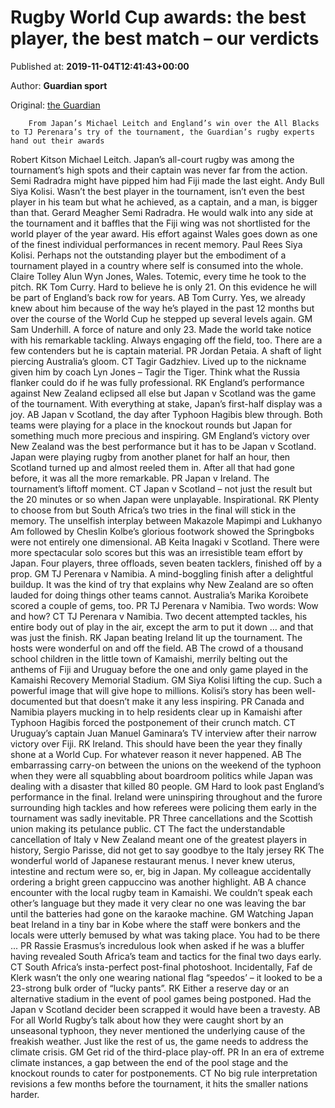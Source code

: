
# Rugby World Cup awards: the best player, the best match – our verdicts

Published at: **2019-11-04T12:41:43+00:00**

Author: **Guardian sport**

Original: [the Guardian](https://www.theguardian.com/sport/2019/nov/04/rugby-world-cup-2019-best-player-best-match-our-verdicts)


        From Japan’s Michael Leitch and England’s win over the All Blacks to TJ Perenara’s try of the tournament, the Guardian’s rugby experts hand out their awards
      
Robert Kitson Michael Leitch. Japan’s all-court rugby was among the tournament’s high spots and their captain was never far from the action. Semi Radradra might have pipped him had Fiji made the last eight.
Andy Bull Siya Kolisi. Wasn’t the best player in the tournament, isn’t even the best player in his team but what he achieved, as a captain, and a man, is bigger than that.
Gerard Meagher Semi Radradra. He would walk into any side at the tournament and it baffles that the Fiji wing was not shortlisted for the world player of the year award. His effort against Wales goes down as one of the finest individual performances in recent memory.
Paul Rees Siya Kolisi. Perhaps not the outstanding player but the embodiment of a tournament played in a country where self is consumed into the whole.
Claire Tolley Alun Wyn Jones, Wales. Totemic, every time he took to the pitch.
RK Tom Curry. Hard to believe he is only 21. On this evidence he will be part of England’s back row for years.
AB Tom Curry. Yes, we already knew about him because of the way he’s played in the past 12 months but over the course of the World Cup he stepped up several levels again.
GM Sam Underhill. A force of nature and only 23. Made the world take notice with his remarkable tackling. Always engaging off the field, too. There are a few contenders but he is captain material.
PR Jordan Petaia. A shaft of light piercing Australia’s gloom.
CT Tagir Gadzhiev. Lived up to the nickname given him by coach Lyn Jones – Tagir the Tiger. Think what the Russia flanker could do if he was fully professional.
RK England’s performance against New Zealand eclipsed all else but Japan v Scotland was the game of the tournament. With everything at stake, Japan’s first-half display was a joy.
AB Japan v Scotland, the day after Typhoon Hagibis blew through. Both teams were playing for a place in the knockout rounds but Japan for something much more precious and inspiring.
GM England’s victory over New Zealand was the best performance but it has to be Japan v Scotland. Japan were playing rugby from another planet for half an hour, then Scotland turned up and almost reeled them in. After all that had gone before, it was all the more remarkable.
PR Japan v Ireland. The tournament’s liftoff moment.
CT Japan v Scotland – not just the result but the 20 minutes or so when Japan were unplayable. Inspirational.
RK Plenty to choose from but South Africa’s two tries in the final will stick in the memory. The unselfish interplay between Makazole Mapimpi and Lukhanyo Am followed by Cheslin Kolbe’s glorious footwork showed the Springboks were not entirely one dimensional.
AB Keita Inagaki v Scotland. There were more spectacular solo scores but this was an irresistible team effort by Japan. Four players, three offloads, seven beaten tacklers, finished off by a prop.
GM TJ Perenara v Namibia. A mind-boggling finish after a delightful buildup. It was the kind of try that explains why New Zealand are so often lauded for doing things other teams cannot. Australia’s Marika Koroibete scored a couple of gems, too.
PR TJ Perenara v Namibia. Two words: Wow and how?
CT TJ Perenara v Namibia. Two decent attempted tackles, his entire body out of play in the air, except the arm to put it down … and that was just the finish.
RK Japan beating Ireland lit up the tournament. The hosts were wonderful on and off the field.
AB The crowd of a thousand school children in the little town of Kamaishi, merrily belting out the anthems of Fiji and Uruguay before the one and only game played in the Kamaishi Recovery Memorial Stadium.
GM Siya Kolisi lifting the cup. Such a powerful image that will give hope to millions. Kolisi’s story has been well-documented but that doesn’t make it any less inspiring.
PR Canada and Namibia players mucking in to help residents clear up in Kamaishi after Typhoon Hagibis forced the postponement of their crunch match.
CT Uruguay’s captain Juan Manuel Gaminara’s TV interview after their narrow victory over Fiji.
RK Ireland. This should have been the year they finally shone at a World Cup. For whatever reason it never happened.
AB The embarrassing carry-on between the unions on the weekend of the typhoon when they were all squabbling about boardroom politics while Japan was dealing with a disaster that killed 80 people.
GM Hard to look past England’s performance in the final. Ireland were uninspiring throughout and the furore surrounding high tackles and how referees were policing them early in the tournament was sadly inevitable.
PR Three cancellations and the Scottish union making its petulance public.
CT The fact the understandable cancellation of Italy v New Zealand meant one of the greatest players in history, Sergio Parisse, did not get to say goodbye to the Italy jersey
RK The wonderful world of Japanese restaurant menus. I never knew uterus, intestine and rectum were so, er, big in Japan. My colleague accidentally ordering a bright green cappuccino was another highlight.
AB A chance encounter with the local rugby team in Kamaishi. We couldn’t speak each other’s language but they made it very clear no one was leaving the bar until the batteries had gone on the karaoke machine.
GM Watching Japan beat Ireland in a tiny bar in Kobe where the staff were bonkers and the locals were utterly bemused by what was taking place. You had to be there ...
PR Rassie Erasmus’s incredulous look when asked if he was a bluffer having revealed South Africa’s team and tactics for the final two days early.
CT South Africa’s insta-perfect post-final photoshoot. Incidentally, Faf de Klerk wasn’t the only one wearing national flag “speedos’ – it looked to be a 23-strong bulk order of “lucky pants”.
RK Either a reserve day or an alternative stadium in the event of pool games being postponed. Had the Japan v Scotland decider been scrapped it would have been a travesty.
AB For all World Rugby’s talk about how they were caught short by an unseasonal typhoon, they never mentioned the underlying cause of the freakish weather. Just like the rest of us, the game needs to address the climate crisis.
GM Get rid of the third-place play-off.
PR In an era of extreme climate instances, a gap between the end of the pool stage and the knockout rounds to cater for postponements.
CT No big rule interpretation revisions a few months before the tournament, it hits the smaller nations harder.
